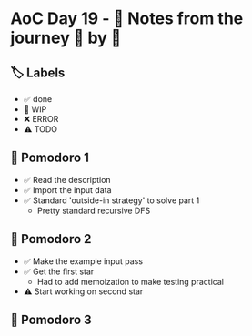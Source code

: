 # AoC Day 19 - 📝 Notes from the journey 🍅 by 🍅

## 🏷️ Labels

- ✅ done
- 🚧 WIP
- ❌ ERROR
- ⚠️ TODO

## 🍅 Pomodoro 1
- ✅ Read the description
- ✅ Import the input data
- ✅ Standard 'outside-in strategy' to solve part 1
    - Pretty standard recursive DFS

## 🍅 Pomodoro 2
- ✅ Make the example input pass
- ✅ Get the first star
    - Had to add memoization to make testing practical
- ⚠️ Start working on second star

## 🍅 Pomodoro 3

